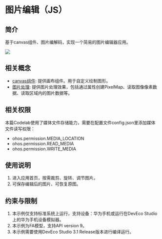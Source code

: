 # 图片编辑（JS）

## 简介
基于canvas组件、图片编解码，实现一个简易的图片编辑器应用。

![](screenshots/device/edit.gif)

## 相关概念

- [canvas组件](https://developer.harmonyos.com/cn/docs/documentation/doc-references-V3/js-components-canvas-canvas-0000001427902536-V3): 提供画布组件。用于自定义绘制图形。 
- [图片处理](https://developer.harmonyos.com/cn/docs/documentation/doc-references-V3/js-apis-image-0000001477981401-V3#ZH-CN_TOPIC_0000001477981401__imagecreatepixelmap8-1): 提供图片处理效果，包括通过属性创建PixelMap、读取图像像素数据、读取区域内的图片数据等。

## 相关权限
本篇Codelab使用了媒体文件存储能力，需要在配置文件config.json里添加媒体文件读写权限：
- ohos.permission.MEDIA_LOCATION
- ohos.permission.READ_MEDIA
- ohos.permission.WRITE_MEDIA

## 使用说明

1. 进入应用首页，按需裁剪、旋转、调节图片。
2. 可保存编辑后的图片、可恢复原图。

## 约束与限制

1. 本示例仅支持标准系统上运行，支持设备：华为手机或运行在DevEco Studio上的华为手机设备模拟器。
2. 本示例为FA模型，支持API version 9。
3. 本示例需要使用DevEco Studio 3.1 Release版本进行编译运行。